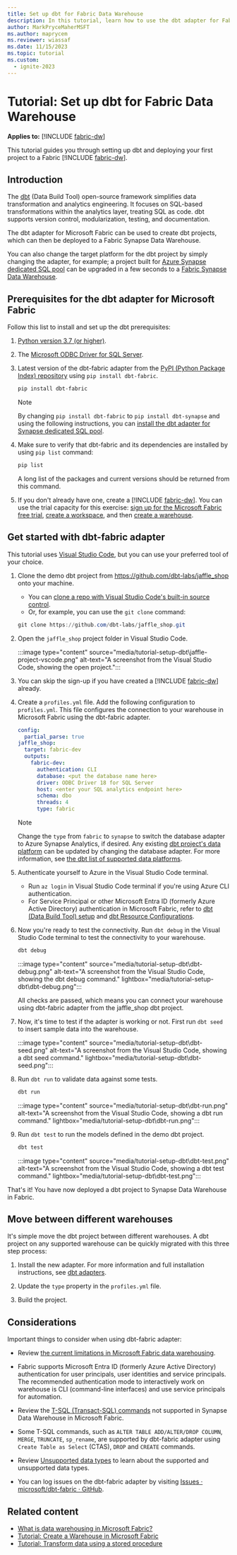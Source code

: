 ```yaml
---
title: Set up dbt for Fabric Data Warehouse
description: In this tutorial, learn how to use the dbt adapter for Fabric Data Warehouse. dbt (Data Build Tool) is an open-source framework for SQL-first transformation.
author: MarkPryceMaherMSFT
ms.author: maprycem
ms.reviewer: wiassaf
ms.date: 11/15/2023
ms.topic: tutorial
ms.custom:
  - ignite-2023
---
```


# Tutorial: Set up dbt for Fabric Data Warehouse

**Applies to:** [!INCLUDE [fabric-dw](includes/applies-to-version/fabric-dw.md)]

This tutorial guides you through setting up dbt and deploying your first project to a Fabric [!INCLUDE [fabric-dw](includes/fabric-dw.md)].

## Introduction

The [dbt](https://www.getdbt.com/product/what-is-dbt/) (Data Build Tool) open-source framework simplifies data transformation and analytics engineering. It focuses on SQL-based transformations within the analytics layer, treating SQL as code. dbt supports version control, modularization, testing, and documentation.

The dbt adapter for Microsoft Fabric can be used to create dbt projects, which can then be deployed to a Fabric Synapse Data Warehouse.

You can also change the target platform for the dbt project by simply changing the adapter, for example; a project built for [Azure Synapse dedicated SQL pool](https://docs.getdbt.com/docs/core/connect-data-platform/azuresynapse-setup) can be upgraded in a few seconds to a [Fabric Synapse Data Warehouse](https://docs.getdbt.com/docs/core/connect-data-platform/fabric-setup).

## Prerequisites for the dbt adapter for Microsoft Fabric

Follow this list to install and set up the dbt prerequisites:

1. [Python version 3.7 (or higher)](https://www.python.org/downloads/).

1. The [Microsoft ODBC Driver for SQL Server](/sql/connect/odbc/download-odbc-driver-for-sql-server#download-for-windows).

1. Latest version of the dbt-fabric adapter from the [PyPI (Python Package Index) repository](https://pypi.org/project/dbt-fabric) using `pip install dbt-fabric`.

    ```powershell
    pip install dbt-fabric
    ```

    > [!NOTE] 
    > By changing `pip install dbt-fabric` to `pip install dbt-synapse` and using the following instructions, you can [install the dbt adapter for Synapse dedicated SQL pool](https://docs.getdbt.com/docs/core/connect-data-platform/azuresynapse-setup).

1. Make sure to verify that dbt-fabric and its dependencies are installed by using `pip list` command:

    ```powershell
    pip list
    ```

    A long list of the packages and current versions should be returned from this command.

1. If you don't already have one, create a [!INCLUDE [fabric-dw](includes/fabric-dw.md)]. You can use the trial capacity for this exercise: [sign up for the Microsoft Fabric free trial](https://aka.ms/try-fabric), [create a workspace](../get-started/create-workspaces.md), and then [create a warehouse](create-warehouse.md).

## Get started with dbt-fabric adapter

This tutorial uses [Visual Studio Code](https://code.visualstudio.com/download), but you can use your preferred tool of your choice.

1. Clone the demo dbt project from <https://github.com/dbt-labs/jaffle_shop> onto your machine.

    - You can [clone a repo with Visual Studio Code's built-in source control](/azure/developer/javascript/how-to/with-visual-studio-code/clone-github-repository). 
    - Or, for example, you can use the `git clone` command:

    ```powershell
    git clone https://github.com/dbt-labs/jaffle_shop.git
    ```

1. Open the `jaffle_shop` project folder in Visual Studio Code.

    :::image type="content" source="media/tutorial-setup-dbt\jaffle-project-vscode.png" alt-text="A screenshot from the Visual Studio Code, showing the open project.":::

1. You can skip the sign-up if you have created a [!INCLUDE [fabric-dw](includes/fabric-dw.md)] already.
1. Create a `profiles.yml` file. Add the following configuration to `profiles.yml`. This file configures the connection to your warehouse in Microsoft Fabric using the dbt-fabric adapter.

    ```yml
    config:
      partial_parse: true
    jaffle_shop:
      target: fabric-dev
      outputs:    
        fabric-dev:
          authentication: CLI
          database: <put the database name here>
          driver: ODBC Driver 18 for SQL Server
          host: <enter your SQL analytics endpoint here>
          schema: dbo
          threads: 4
          type: fabric
    ```

    > [!NOTE] 
    > Change the `type` from `fabric` to `synapse` to switch the database adapter to Azure Synapse Analytics, if desired. Any existing [dbt project's data platform](https://docs.getdbt.com/docs/supported-data-platforms) can be updated by changing the database adapter. For more information, see [the dbt list of supported data platforms](https://docs.getdbt.com/docs/supported-data-platforms).

1. Authenticate yourself to Azure in the Visual Studio Code terminal. 

    - Run `az login` in Visual Studio Code terminal if you're using Azure CLI authentication.
    - For Service Principal or other Microsoft Entra ID (formerly Azure Active Directory) authentication in Microsoft Fabric, refer to [dbt (Data Build Tool) setup](https://docs.getdbt.com/docs/core/connect-data-platform/fabric-setup) and [dbt Resource Configurations](https://docs.getdbt.com/reference/resource-configs/fabric-configs).

1. Now you're ready to test the connectivity. Run `dbt debug` in the Visual Studio Code terminal to test the connectivity to your warehouse.
  
    ```powershell
    dbt debug
    ```

    :::image type="content" source="media/tutorial-setup-dbt\dbt-debug.png" alt-text="A screenshot from the Visual Studio Code, showing the dbt debug command." lightbox="media/tutorial-setup-dbt\dbt-debug.png":::

    All checks are passed, which means you can connect your warehouse using dbt-fabric adapter from the jaffle_shop dbt project. 

1. Now, it's time to test if the adapter is working or not. First run `dbt seed` to insert sample data into the warehouse.

    :::image type="content" source="media/tutorial-setup-dbt\dbt-seed.png" alt-text="A screenshot from the Visual Studio Code, showing a dbt seed command." lightbox="media/tutorial-setup-dbt\dbt-seed.png":::
  
1. Run `dbt run` to validate data against some tests.

    ```powershell
    dbt run
    ```

    :::image type="content" source="media/tutorial-setup-dbt\dbt-run.png" alt-text="A screenshot from the Visual Studio Code, showing a dbt run command." lightbox="media/tutorial-setup-dbt\dbt-run.png":::

1. Run `dbt test` to run the models defined in the demo dbt project.
   
    ```powershell
    dbt test
    ```
     
    :::image type="content" source="media/tutorial-setup-dbt\dbt-test.png" alt-text="A screenshot from the Visual Studio Code, showing a dbt test command." lightbox="media/tutorial-setup-dbt\dbt-test.png":::

That's it! You have now deployed a dbt project to Synapse Data Warehouse in Fabric.

## Move between different warehouses

It's simple move the dbt project between different warehouses. A dbt project on any supported warehouse can be quickly migrated with this three step process:

1. Install the new adapter. For more information and full installation instructions, see [dbt adapters](https://docs.getdbt.com/docs/core/connect-data-platform/about-core-connections).

1. Update the `type` property in the `profiles.yml` file.

1. Build the project.

## Considerations

Important things to consider when using dbt-fabric adapter:

- Review [the current limitations in Microsoft Fabric data warehousing](limitations.md).

- Fabric supports Microsoft Entra ID (formerly Azure Active Directory) authentication for user principals, user identities and service principals. The recommended authentication mode to interactively work on warehouse is CLI (command-line interfaces) and use service principals for automation.

- Review the [T-SQL (Transact-SQL) commands](tsql-surface-area.md#limitations) not supported in Synapse Data Warehouse in Microsoft Fabric.

- Some T-SQL commands, such as `ALTER TABLE ADD/ALTER/DROP COLUMN`, `MERGE`, `TRUNCATE`, `sp_rename`, are supported by dbt-fabric adapter using `Create Table as Select` (CTAS), `DROP` and `CREATE` commands.

- Review [Unsupported data types](data-types.md#unsupported-data-types) to learn about the supported and unsupported data types.

- You can log issues on the dbt-fabric adapter by visiting [Issues · microsoft/dbt-fabric · GitHub](https://github.com/microsoft/dbt-fabric/issues).

## Related content

- [What is data warehousing in Microsoft Fabric?](data-warehousing.md)
- [Tutorial: Create a Warehouse in Microsoft Fabric](tutorial-create-warehouse.md)
- [Tutorial: Transform data using a stored procedure](tutorial-transform-data.md)
